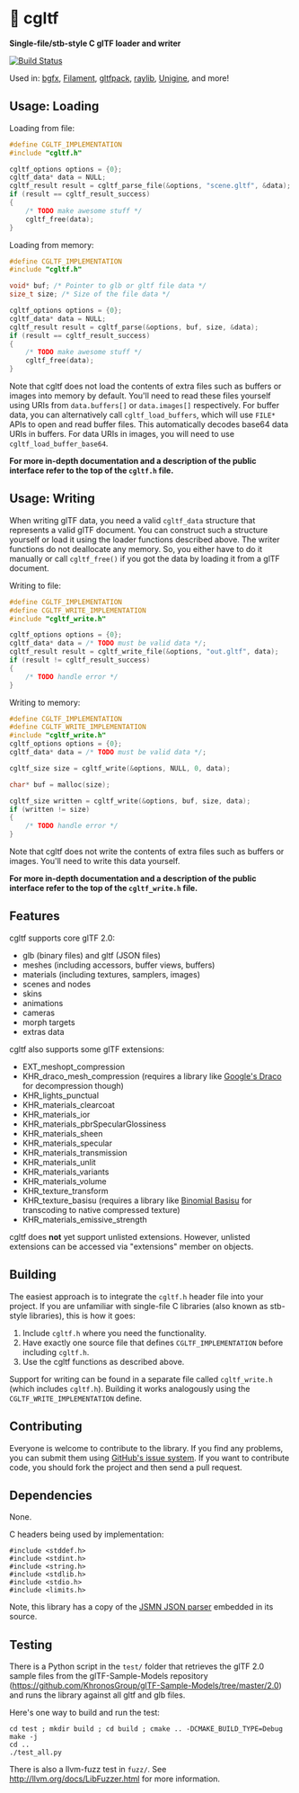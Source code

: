 # :diamond_shape_with_a_dot_inside: cgltf
**Single-file/stb-style C glTF loader and writer**

[![Build Status](https://github.com/jkuhlmann/cgltf/workflows/build/badge.svg)](https://github.com/jkuhlmann/cgltf/actions)

Used in: [bgfx](https://github.com/bkaradzic/bgfx), [Filament](https://github.com/google/filament), [gltfpack](https://github.com/zeux/meshoptimizer/tree/master/gltf), [raylib](https://github.com/raysan5/raylib), [Unigine](https://developer.unigine.com/en/docs/2.14.1/third_party?rlang=cpp#cgltf), and more!

## Usage: Loading
Loading from file:
```c
#define CGLTF_IMPLEMENTATION
#include "cgltf.h"

cgltf_options options = {0};
cgltf_data* data = NULL;
cgltf_result result = cgltf_parse_file(&options, "scene.gltf", &data);
if (result == cgltf_result_success)
{
	/* TODO make awesome stuff */
	cgltf_free(data);
}
```

Loading from memory:
```c
#define CGLTF_IMPLEMENTATION
#include "cgltf.h"

void* buf; /* Pointer to glb or gltf file data */
size_t size; /* Size of the file data */

cgltf_options options = {0};
cgltf_data* data = NULL;
cgltf_result result = cgltf_parse(&options, buf, size, &data);
if (result == cgltf_result_success)
{
	/* TODO make awesome stuff */
	cgltf_free(data);
}
```

Note that cgltf does not load the contents of extra files such as buffers or images into memory by default. You'll need to read these files yourself using URIs from `data.buffers[]` or `data.images[]` respectively.
For buffer data, you can alternatively call `cgltf_load_buffers`, which will use `FILE*` APIs to open and read buffer files. This automatically decodes base64 data URIs in buffers. For data URIs in images, you will need to use `cgltf_load_buffer_base64`.

**For more in-depth documentation and a description of the public interface refer to the top of the `cgltf.h` file.**

## Usage: Writing
When writing glTF data, you need a valid `cgltf_data` structure that represents a valid glTF document. You can construct such a structure yourself or load it using the loader functions described above. The writer functions do not deallocate any memory. So, you either have to do it manually or call `cgltf_free()` if you got the data by loading it from a glTF document.

Writing to file:
```c
#define CGLTF_IMPLEMENTATION
#define CGLTF_WRITE_IMPLEMENTATION
#include "cgltf_write.h"

cgltf_options options = {0};
cgltf_data* data = /* TODO must be valid data */;
cgltf_result result = cgltf_write_file(&options, "out.gltf", data);
if (result != cgltf_result_success)
{
	/* TODO handle error */
}
```

Writing to memory:
```c
#define CGLTF_IMPLEMENTATION
#define CGLTF_WRITE_IMPLEMENTATION
#include "cgltf_write.h"
cgltf_options options = {0};
cgltf_data* data = /* TODO must be valid data */;

cgltf_size size = cgltf_write(&options, NULL, 0, data);

char* buf = malloc(size);

cgltf_size written = cgltf_write(&options, buf, size, data);
if (written != size)
{
	/* TODO handle error */
}
```

Note that cgltf does not write the contents of extra files such as buffers or images. You'll need to write this data yourself.

**For more in-depth documentation and a description of the public interface refer to the top of the `cgltf_write.h` file.**


## Features
cgltf supports core glTF 2.0:
- glb (binary files) and gltf (JSON files)
- meshes (including accessors, buffer views, buffers)
- materials (including textures, samplers, images)
- scenes and nodes
- skins
- animations
- cameras
- morph targets
- extras data

cgltf also supports some glTF extensions:
- EXT_meshopt_compression
- KHR_draco_mesh_compression (requires a library like [Google's Draco](https://github.com/google/draco) for decompression though)
- KHR_lights_punctual
- KHR_materials_clearcoat
- KHR_materials_ior
- KHR_materials_pbrSpecularGlossiness
- KHR_materials_sheen
- KHR_materials_specular
- KHR_materials_transmission
- KHR_materials_unlit
- KHR_materials_variants
- KHR_materials_volume
- KHR_texture_transform
- KHR_texture_basisu (requires a library like [Binomial Basisu](https://github.com/BinomialLLC/basis_universal) for transcoding to native compressed texture)
- KHR_materials_emissive_strength

cgltf does **not** yet support unlisted extensions. However, unlisted extensions can be accessed via "extensions" member on objects.

## Building
The easiest approach is to integrate the `cgltf.h` header file into your project. If you are unfamiliar with single-file C libraries (also known as stb-style libraries), this is how it goes:

1. Include `cgltf.h` where you need the functionality.
1. Have exactly one source file that defines `CGLTF_IMPLEMENTATION` before including `cgltf.h`.
1. Use the cgltf functions as described above.

Support for writing can be found in a separate file called `cgltf_write.h` (which includes `cgltf.h`). Building it works analogously using the `CGLTF_WRITE_IMPLEMENTATION` define.

## Contributing
Everyone is welcome to contribute to the library. If you find any problems, you can submit them using [GitHub's issue system](https://github.com/jkuhlmann/cgltf/issues). If you want to contribute code, you should fork the project and then send a pull request.


## Dependencies
None.

C headers being used by implementation:
```
#include <stddef.h>
#include <stdint.h>
#include <string.h>
#include <stdlib.h>
#include <stdio.h>
#include <limits.h>
```

Note, this library has a copy of the [JSMN JSON parser](https://github.com/zserge/jsmn) embedded in its source.

## Testing
There is a Python script in the `test/` folder that retrieves the glTF 2.0 sample files from the glTF-Sample-Models repository (https://github.com/KhronosGroup/glTF-Sample-Models/tree/master/2.0) and runs the library against all gltf and glb files.

Here's one way to build and run the test:

    cd test ; mkdir build ; cd build ; cmake .. -DCMAKE_BUILD_TYPE=Debug
    make -j
    cd ..
    ./test_all.py

There is also a llvm-fuzz test in `fuzz/`. See http://llvm.org/docs/LibFuzzer.html for more information.
